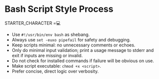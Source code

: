 # Bash Script Style Process

STARTER_CHARACTER =💻

- Use `#!/usr/bin/env bash` as shebang.
- Always use `set -euxo pipefail` for safety and debugging.
- Keep scripts minimal: no unnecessary comments or echoes.
- Only do minimal input validation; print a usage message to stderr and exit if inputs are missing or invalid.
- Do not check for installed commands if failure will be obvious on use.
- Make script executable: `chmod +x <script>`.
- Prefer concise, direct logic over verbosity.
